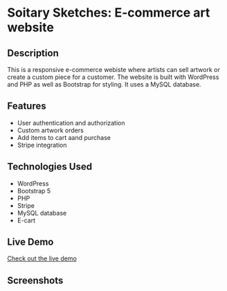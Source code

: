 # Soitary Sketches: E-commerce art website 

## Description
This is a responsive e-commerce webiste where artists can sell artwork or create a custom piece for a customer. The website is built with WordPress and PHP as well as Bootstrap for styling. It uses a MySQL database.

## Features
- User authentication and authorization
- Custom artwork orders
- Add items to cart aand purchase
- Stripe integration

## Technologies Used
- WordPress 
- Bootstrap 5
- PHP
- Stripe
- MySQL database
- E-cart

## Live Demo
[Check out the live demo](https://www.solitarysketches.com/)

## Screenshots
